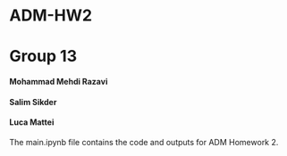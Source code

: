 # ADM-HW2

# Group 13
#### Mohammad Mehdi Razavi
#### Salim Sikder
#### Luca Mattei

The main.ipynb file contains the code and outputs for ADM Homework 2.

